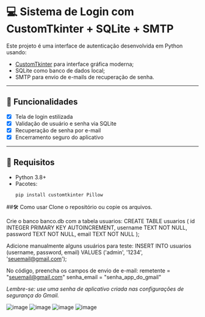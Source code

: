 # 💻 Sistema de Login com CustomTkinter + SQLite + SMTP

Este projeto é uma interface de autenticação desenvolvida em Python usando:

- [CustomTkinter](https://github.com/TomSchimansky/CustomTkinter) para interface gráfica moderna;
- SQLite como banco de dados local;
- SMTP para envio de e-mails de recuperação de senha.

---

## 🚀 Funcionalidades

- [x] Tela de login estilizada
- [x] Validação de usuário e senha via SQLite
- [x] Recuperação de senha por e-mail
- [x] Encerramento seguro do aplicativo

---

## 🧠 Requisitos

- Python 3.8+
- Pacotes:
  ```bash
  pip install customtkinter Pillow

##🛠️ Como usar
Clone o repositório ou copie os arquivos.

Crie o banco banco.db com a tabela usuarios:
CREATE TABLE usuarios (
    id INTEGER PRIMARY KEY AUTOINCREMENT,
    username TEXT NOT NULL,
    password TEXT NOT NULL,
    email TEXT NOT NULL
);

Adicione manualmente alguns usuários para teste:
INSERT INTO usuarios (username, password, email)
VALUES ('admin', '1234', 'seuemail@gmail.com');

No código, preencha os campos de envio de e-mail:
remetente = "seuemail@gmail.com"
senha_email = "senha_app_do_gmail"

*Lembre-se: use uma senha de aplicativo criada nas configurações de segurança do Gmail.*

![image](https://github.com/user-attachments/assets/ee81dcab-776a-4f5a-a5f1-84a80f462ef5)
![image](https://github.com/user-attachments/assets/6deb4a1a-5061-4e5a-8e50-df1e06e0ee43)
![image](https://github.com/user-attachments/assets/f3f366db-6a08-4dc7-a741-f7e87c55385e)
![image](https://github.com/user-attachments/assets/33d6ab34-d596-4cdd-81d1-dc9fcb49e917)



